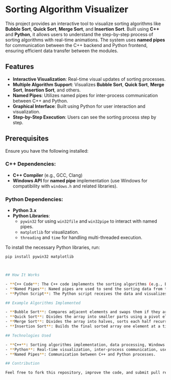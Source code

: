 # Sorting Algorithm Visualizer

This project provides an interactive tool to visualize sorting algorithms like **Bubble Sort**, **Quick Sort**, **Merge Sort**, and **Insertion Sort**. Built using **C++** and **Python**, it allows users to understand the step-by-step process of sorting algorithms with real-time animations. The system uses **named pipes** for communication between the C++ backend and Python frontend, ensuring efficient data transfer between the modules.

## Features
- **Interactive Visualization**: Real-time visual updates of sorting processes.
- **Multiple Algorithm Support**: Visualizes **Bubble Sort**, **Quick Sort**, **Merge Sort**, **Insertion Sort**, and others.
- **Named Pipes**: Utilizes named pipes for inter-process communication between C++ and Python.
- **Graphical Interface**: Built using Python for user interaction and visualization.
- **Step-by-Step Execution**: Users can see the sorting process step by step.

## Prerequisites

Ensure you have the following installed:

### C++ Dependencies:
- **C++ Compiler** (e.g., GCC, Clang)
- **Windows API** for **named pipe** implementation (use Windows for compatibility with `windows.h` and related libraries).

### Python Dependencies:
- **Python 3.x**
- **Python Libraries**:
  - `pywin32` for using `win32file` and `win32pipe` to interact with named pipes.
  - `matplotlib` for visualization.
  - `threading` and `time` for handling multi-threaded execution.

To install the necessary Python libraries, run:

```bash
pip install pywin32 matplotlib



## How It Works

- **C++ Code**: The C++ code implements the sorting algorithms (e.g., Bubble Sort, Quick Sort) and generates data about each sorting step.
- **Named Pipes**: Named pipes are used to send the sorting data from the C++ program to the Python script.
- **Python Script**: The Python script receives the data and visualizes it using libraries like Tkinter and Matplotlib. The real-time data is displayed on the GUI to show each step of the sorting process.

## Example Algorithms Implemented

- **Bubble Sort**: Compares adjacent elements and swaps them if they are in the wrong order. Repeats this process until the list is sorted.
- **Quick Sort**: Divides the array into smaller parts using a pivot element, recursively sorts the sub-arrays.
- **Merge Sort**: Divides the array into halves, sorts each half recursively, and then merges the sorted halves together.
- **Insertion Sort**: Builds the final sorted array one element at a time by repeatedly picking the next element and inserting it into its correct position.

## Technologies Used

- **C++**: Sorting algorithms implementation, data processing, Windows API (for named pipes).
- **Python**: Real-time visualization, inter-process communication, user interface.
- **Named Pipes**: Communication between C++ and Python processes.

## Contribution

Feel free to fork this repository, improve the code, and submit pull requests. Contributions are always welcome!
